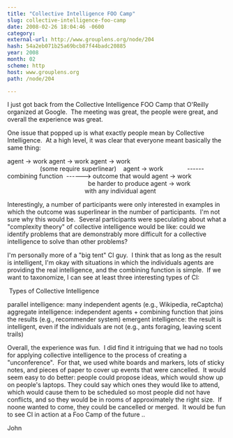 ```yaml
---
title: "Collective Intelligence FOO Camp"
slug: collective-intelligence-foo-camp
date: 2008-02-26 18:04:46 -0600
category: 
external-url: http://www.grouplens.org/node/204
hash: 54a2eb071b25a69bcb87f44badc20885
year: 2008
month: 02
scheme: http
host: www.grouplens.org
path: /node/204

---
```



I just got back from the Collective Intelligence FOO Camp that O'Reilly organized at Google.  The meeting was great, the people were great, and overall the experience was great. 



One issue that popped up is what exactly people mean by Collective Intelligence.  At a high level, it was clear that everyone meant basically the same thing:



agent -> work
agent -> work
agent -> work                                                                 (some require superlinear)    
agent -> work              ------ combining function  ------> outcome that would
agent -> work                                                                   be harder to produce
agent -> work                                                                   with any individual agent



Interestingly, a number of participants were only interested in examples in which the outcome was superlinear in the number of participants.  I'm not sure why this would be.  Several participants were speculating about what a "complexity theory" of collective intelligence would be like: could we identify problems that are demonstrably more difficult for a collective intelligence to solve than other problems?  



I'm personally more of a "big tent" CI guy.  I think that as long as the result is intelligent, I'm okay with situations in which the individuals agents are providing the real intelligence, and the combining function is simple.  If we want to taxonomize, I can see at least three interesting types of CI: 



 Types of Collective Intelligence



parallel intelligence: many independent agents (e.g., Wikipedia, reCaptcha)
aggregate intelligence: independent agents + combining function that joins the results (e.g., recommender system)
emergent intelligence: the result is intelligent, even if the individuals are not (e.g., ants foraging, leaving scent trails)


Overall, the experience was fun.  I did find it intriguing that we had no tools for applying collective intelligence to the process of creating a "unconference".  For that, we used white boards and markers, lots of sticky notes, and pieces of paper to cover up events that were cancelled.  It would seem easy to do better: people could propose ideas, which would show up on people's laptops. They could say which ones they would like to attend, which would cause them to be scheduled so most people did not have conflicts, and so they would be in rooms of approximately the right size.  If noone wanted to come, they could be cancelled or merged.  It would be fun to see CI in action at a Foo Camp of the future ..



John



 


